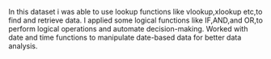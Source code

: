 In this dataset i was able to use lookup functions like vlookup,xlookup etc,to find and retrieve data.
I applied some logical functions like IF,AND,and OR,to perform logical operations and automate decision-making.
Worked with date and time functions to manipulate date-based data for better data analysis.
